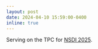 ```yaml
---
layout: post
date: 2024-04-10 15:59:00-0400
inline: true
---
```


Serving on the TPC for [NSDI 2025](https://www.usenix.org/conference/nsdi25).